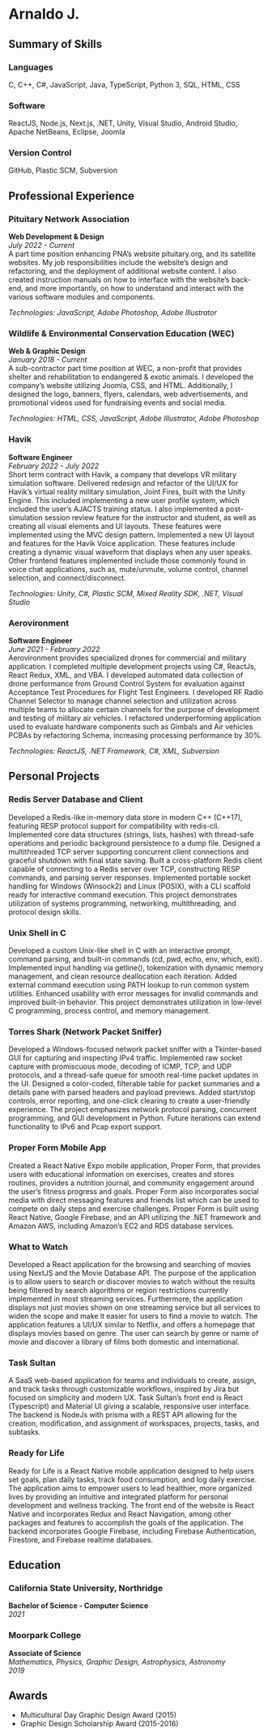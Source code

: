 # Arnaldo J. 

## Summary of Skills

### Languages
C, C++, C#, JavaScript, Java, TypeScript, Python 3, SQL, HTML, CSS

### Software
ReactJS, Node.js, Next.js, .NET, Unity, Visual Studio, Android Studio, Apache NetBeans, Eclipse, Joomla

### Version Control
GitHub, Plastic SCM, Subversion

## Professional Experience

### Pituitary Network Association
**Web Development & Design**  
*July 2022 - Current*  
A part time position enhancing PNA’s website pituitary.org, and its satellite websites. My job responsibilities include the website’s design and refactoring, and the deployment of additional website content. I also created instruction manuals on how to interface with the website’s back-end, and more importantly, on how to understand 
and interact with the various software modules and components.
 
*Technologies: JavaScript, Adobe Photoshop, Adobe Illustrator*

### Wildlife & Environmental Conservation Education (WEC)
**Web & Graphic Design**  
*January 2018 - Current*  
A sub-contractor part time position at WEC, a non-profit that provides shelter and rehabilitation to endangered & exotic animals. I developed the company’s website utilizing Joomla, CSS, and HTML. Additionally, I designed the logo, banners, flyers, calendars, web advertisements, and promotional videos used for fundraising events and social media.
  
*Technologies: HTML, CSS, JavaScript, Adobe Illustrator, Adobe Photoshop*

### Havik
**Software Engineer**  
*February 2022 - July 2022*  
Short term contract with Havik, a company that develops VR military simulation software. Delivered redesign and refactor of the UI/UX for Havik’s virtual reality military simulation, Joint Fires, built with the Unity Engine. This included implementing a new user profile system, which included the user’s AJACTS training status. I also implemented a post-simulation session review feature for the instructor and student, as well as creating all visual elements and UI layouts. These features were implemented using the MVC design pattern. Implemented a new UI layout and features for the Havik Voice application. These features include creating a dynamic visual waveform that displays when any user speaks. Other frontend features implemented include those commonly found in voice chat applications, such as, mute/unmute, volume control, channel selection, and connect/disconnect.
 
*Technologies: Unity, C#, Plastic SCM, Mixed Reality SDK, .NET, Visual Studio*

### Aerovironment
**Software Engineer**  
*June 2021 - February 2022*  
Aerovironment provides specialized drones for commercial and military application. I completed multiple development projects using C#, ReactJs, React Redux, XML, and VBA. I developed automated data collection of drone performance from Ground Control System for evaluation against Acceptance Test Procedures for Flight Test Engineers. I developed RF Radio Channel Selector to manage channel selection and utilization across multiple teams to allocate certain channels for the purpose of development and testing of military air vehicles. I refactored underperforming application used to evaluate hardware components such as Gimbals and Air vehicles 
PCBAs by refactoring Schema, increasing processing performance by 30%.
  
*Technologies: ReactJS, .NET Framework, C#, XML, Subversion*

## Personal Projects

### Redis Server Database and Client
Developed a Redis-like in-memory data store in modern C++ (C++17), featuring RESP protocol support for compatibility with redis-cli. Implemented core data structures (strings, lists, hashes) with thread-safe operations and periodic background persistence to a dump file. Designed a multithreaded TCP server supporting concurrent client connections and graceful shutdown with final state saving. Built a cross-platform Redis client capable of connecting to a Redis server over TCP, constructing RESP commands, and parsing server responses. Implemented portable socket handling for Windows (Winsock2) and Linux (POSIX), with a CLI scaffold ready for interactive command execution. This project demonstrates utilization of systems programming, networking, multithreading, and protocol design skills.


### Unix Shell in C
Developed a custom Unix-like shell in C with an interactive prompt, command parsing, and built-in commands (cd, pwd, echo, env, which, exit). Implemented input handling via getline(), tokenization with dynamic memory management, and clean resource deallocation each iteration. Added external command execution using PATH lookup to run common system utilities. Enhanced usability with error messages for invalid commands and improved built-in behavior. This project demonstrates utilization in low-level C programming, process control, and memory management.


### Torres Shark (Network Packet Sniffer)
Developed a Windows-focused network packet sniffer with a Tkinter-based GUI for capturing and inspecting IPv4 traffic. Implemented raw socket capture with promiscuous mode, decoding of ICMP, TCP, and UDP protocols, and a thread-safe queue for smooth real-time packet updates in the UI. Designed a color-coded, filterable table for packet summaries and a details pane with parsed headers and payload previews. Added start/stop controls, error reporting, and one-click clearing to create a user-friendly experience. The project emphasizes network protocol parsing, concurrent programming, and GUI development in Python. Future iterations can extend functionality to IPv6 and Pcap export support.


### Proper Form Mobile App
Created a React Native Expo mobile application, Proper Form, that provides users with educational information on exercises, creates and stores routines, provides a nutrition journal, and community engagement around the user’s fitness progress and goals. Proper Form  also incorporates social media with direct messaging features and friends list which can be used to compete on daily steps and exercise challenges. Proper Form is built using React Native, Google Firebase, and an API utilizing the .NET framework and Amazon AWS, including Amazon’s EC2 and RDS database services.


### What to Watch
Developed a React application for the browsing and searching of movies using NextJS and the Movie Database API. The purpose of the application is to allow users to search or discover movies to watch without the results being filtered by search algorithms or region restrictions currently implemented in most streaming services. Furthermore, the application displays not just movies shown on one streaming service but all services to widen the scope and make it easier for users to find a movie to watch. The application features a UI/UX similar to Netflix, and offers a homepage that displays movies based on genre. The user can search by genre or name of movie and discover a library of films both domestic and international. 

### Task Sultan
A SaaS web-based application for teams and individuals to create, assign, and track tasks through customizable workflows, inspired by Jira but focused on simplicity and modern UX. Task Sultan’s front end is React (Typescript) and Material UI giving a scalable, responsive user interface. The backend is NodeJs with prisma with a REST API allowing for the creation, modification, and assignment of workspaces, projects, tasks, and subtasks. 

### Ready for Life
Ready for Life is a React Native mobile application designed to help users set goals, plan daily tasks, track food consumption, and log daily exercise. The application aims to empower users to lead healthier, more organized lives by providing an intuitive and integrated platform for personal development and wellness tracking. The front end of the website is React Native and incorporates Redux and React Navigation, among other packages and features to accomplish the goals of the application. The backend incorporates Google Firebase, including Firebase Authentication, Firestore, and Firebase realtime databases.  

## Education

### California State University, Northridge
**Bachelor of Science - Computer Science**  
*2021*

### Moorpark College
**Associate of Science**  
*Mathematics, Physics, Graphic Design, Astrophysics, Astronomy*  
*2019*

## Awards
- Multicultural Day Graphic Design Award (2015)
- Graphic Design Scholarship Award (2015-2016)
